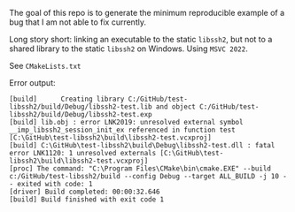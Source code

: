 The goal of this repo is to generate the minimum reproducible example of a bug that I am not able to fix currently.

Long story short: linking an executable to the static `libssh2`, but not to a shared library to the static `libssh2` on Windows.
Using `MSVC 2022`.

See `CMakeLists.txt`

Error output:
```
[build]      Creating library C:/GitHub/test-libssh2/build/Debug/libssh2-test.lib and object C:/GitHub/test-libssh2/build/Debug/libssh2-test.exp
[build] lib.obj : error LNK2019: unresolved external symbol __imp_libssh2_session_init_ex referenced in function test [C:\GitHub\test-libssh2\build\libssh2-test.vcxproj]
[build] C:\GitHub\test-libssh2\build\Debug\libssh2-test.dll : fatal error LNK1120: 1 unresolved externals [C:\GitHub\test-libssh2\build\libssh2-test.vcxproj]
[proc] The command: "C:\Program Files\CMake\bin\cmake.EXE" --build c:/GitHub/test-libssh2/build --config Debug --target ALL_BUILD -j 10 -- exited with code: 1
[driver] Build completed: 00:00:32.646
[build] Build finished with exit code 1

```
